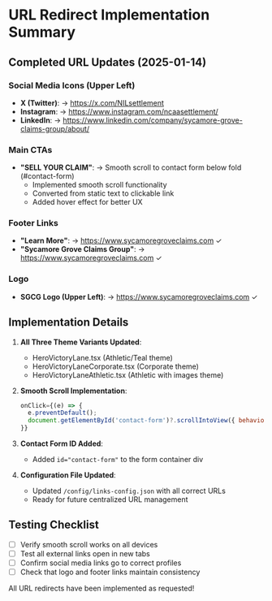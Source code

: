 # URL Redirect Implementation Summary

## Completed URL Updates (2025-01-14)

### Social Media Icons (Upper Left)
- **X (Twitter)**: → https://x.com/NILsettlement
- **Instagram**: → https://www.instagram.com/ncaasettlement/
- **LinkedIn**: → https://www.linkedin.com/company/sycamore-grove-claims-group/about/

### Main CTAs
- **"SELL YOUR CLAIM"**: → Smooth scroll to contact form below fold (#contact-form)
  - Implemented smooth scroll functionality
  - Converted from static text to clickable link
  - Added hover effect for better UX

### Footer Links
- **"Learn More"**: → https://www.sycamoregroveclaims.com ✓
- **"Sycamore Grove Claims Group"**: → https://www.sycamoregroveclaims.com ✓

### Logo
- **SGCG Logo (Upper Left)**: → https://www.sycamoregroveclaims.com ✓

## Implementation Details

1. **All Three Theme Variants Updated**:
   - HeroVictoryLane.tsx (Athletic/Teal theme)
   - HeroVictoryLaneCorporate.tsx (Corporate theme)
   - HeroVictoryLaneAthletic.tsx (Athletic with images theme)

2. **Smooth Scroll Implementation**:
   ```javascript
   onClick={(e) => {
     e.preventDefault();
     document.getElementById('contact-form')?.scrollIntoView({ behavior: 'smooth' });
   }}
   ```

3. **Contact Form ID Added**:
   - Added `id="contact-form"` to the form container div

4. **Configuration File Updated**:
   - Updated `/config/links-config.json` with all correct URLs
   - Ready for future centralized URL management

## Testing Checklist
- [ ] Verify smooth scroll works on all devices
- [ ] Test all external links open in new tabs
- [ ] Confirm social media links go to correct profiles
- [ ] Check that logo and footer links maintain consistency

All URL redirects have been implemented as requested!